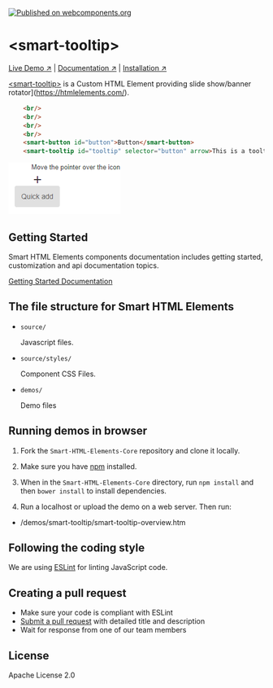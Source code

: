 [![Published on webcomponents.org](https://img.shields.io/badge/webcomponents.org-published-blue.svg)](https://www.webcomponents.org/element/htmlelements/smart-tooltip)

# &lt;smart-tooltip&gt;

[Live Demo ↗](https://htmlelements.com/demos/tooltip/)
|
[Documentation ↗](https://www.htmlelements.com/docs/)
|
[Installation ↗](https://www.npmjs.com/package/@smarthtmlelements/smarthtmlelements-core)

[&lt;smart-tooltip&gt;](https://htmlelements.com/demos/tooltip/) is a Custom HTML Element providing slide show/banner rotator](https://htmlelements.com/).

<!--
```
<custom-element-demo>
  <template>
    <script src="../webcomponentsjs/webcomponents-lite.js"></script>
    <script src="../smart-core/source/smart.core.js"></script>
    <link rel="stylesheet" href="../smart-core/source/styles/smart.default.css" type="text/css" />
 <script>
   window.onload = function () {
  
   }
   </script>
     <next-code-block></next-code-block>
  </template>
</custom-element-demo>
```
-->
```html
	<br/>
	<br/>
	<br/>
	<br/>
    <smart-button id="button">Button</smart-button>
    <smart-tooltip id="tooltip" selector="button" arrow>This is a tooltip for smartButton</smart-tooltip>
```

[<img src="https://raw.githubusercontent.com/htmlelements/smart-tooltip/master/tooltip-web-component.png" alt="Screenshot of smart-tooltip">](https://htmlelements.com/demos/tooltip)

## Getting Started

Smart HTML Elements components documentation includes getting started, customization and api documentation topics.

[Getting Started Documentation](https://www.htmlelements.com/docs/)


## The file structure for Smart HTML Elements

- `source/`

  Javascript files.

- `source/styles/`

  Component CSS Files.

- `demos/`

  Demo files

## Running demos in browser

1. Fork the `Smart-HTML-Elements-Core` repository and clone it locally.

1. Make sure you have [npm](https://www.npmjs.com/) installed.

1. When in the `Smart-HTML-Elements-Core` directory, run `npm install` and then `bower install` to install dependencies.

1. Run a localhost or upload the demo on a web server. Then run:

  - /demos/smart-tooltip/smart-tooltip-overview.htm


## Following the coding style

We are using [ESLint](http://eslint.org/) for linting JavaScript code. 

## Creating a pull request

  - Make sure your code is compliant with ESLint
  - [Submit a pull request](https://www.digitalocean.com/community/tutorials/how-to-create-a-pull-request-on-github) with detailed title and description
  - Wait for response from one of our team members


## License

Apache License 2.0
